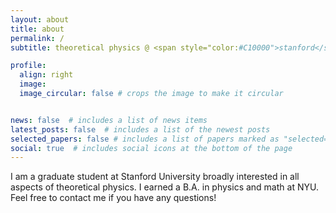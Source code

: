 ```yaml
---
layout: about
title: about
permalink: /
subtitle: theoretical physics @ <span style="color:#C10000">stanford</span>.

profile:
  align: right
  image: 
  image_circular: false # crops the image to make it circular


news: false  # includes a list of news items
latest_posts: false  # includes a list of the newest posts
selected_papers: false # includes a list of papers marked as "selected={true}"
social: true  # includes social icons at the bottom of the page
---
```


I am a graduate student at Stanford University broadly interested in all aspects of theoretical physics. I earned a B.A. in physics and math at NYU. Feel free to contact me if you have any questions!
